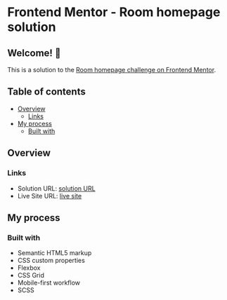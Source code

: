 # Frontend Mentor - Room homepage solution

## Welcome! 👋

This is a solution to the [Room homepage challenge on Frontend Mentor](https://www.frontendmentor.io/challenges/room-homepage-BtdBY_ENq).  

## Table of contents

- [Overview](#overview)
  - [Links](#links)
- [My process](#my-process)
  - [Built with](#built-with)

## Overview

### Links

- Solution URL: [solution URL](https://github.com/Tonny-Blair-Daniel/roomHomepage.git)
- Live Site URL: [live site](https://tonny-blair-daniel.github.io/roomHomepage/)

## My process

### Built with

- Semantic HTML5 markup
- CSS custom properties
- Flexbox
- CSS Grid
- Mobile-first workflow
- SCSS
